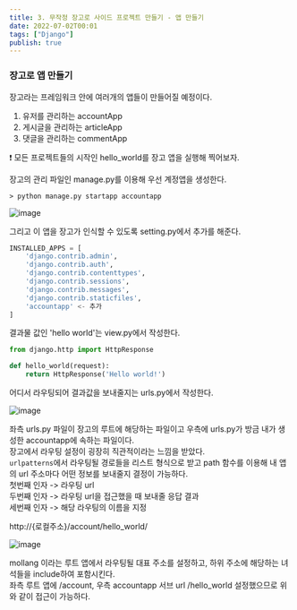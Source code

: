 ```yaml
---
title: 3. 무작정 장고로 사이드 프로젝트 만들기 - 앱 만들기
date: 2022-07-02T00:01
tags: ["Django"]
publish: true
---
```


### 장고로 앱 만들기

장고라는 프레임워크 안에 여러개의 앱들이 만들어질 예정이다.

1. 유저를 관리하는 accountApp
2. 게시글을 관리하는 articleApp
3. 댓글을 관리하는 commentApp

❗ 모든 프로젝트들의 시작인 hello_world를 장고 앱을 실행해 찍어보자.

장고의 관리 파일인 manage.py를 이용해 우선 계정앱을 생성한다.

```
> python manage.py startapp accountapp
```

![image](https://user-images.githubusercontent.com/24996316/177019633-82a52059-e7b1-462b-a0c5-9e05c6ac452c.png)

그리고 이 앱을 장고가 인식할 수 있도록 setting.py에서 추가를 해준다.

```python
INSTALLED_APPS = [
    'django.contrib.admin',
    'django.contrib.auth',
    'django.contrib.contenttypes',
    'django.contrib.sessions',
    'django.contrib.messages',
    'django.contrib.staticfiles',
    'accountapp' <- 추가
]
```

결과물 값인 'hello world'는 view.py에서 작성한다.

```python
from django.http import HttpResponse

def hello_world(request):
    return HttpResponse('Hello world!')
```

어디서 라우팅되어 결과값을 보내줄지는 urls.py에서 작성한다.

![image](https://user-images.githubusercontent.com/24996316/177019811-2daf1123-e14f-4fd5-a3e9-a9384b11dbc2.png)

좌측 urls.py 파일이 장고의 루트에 해당하는 파일이고 우측에 urls.py가 방금 내가 생성한 accountapp에 속하는 파일이다.  
장고에서 라우팅 설정이 굉장히 직관적이라는 느낌을 받았다.  
`urlpatterns`에서 라우팅될 경로들을 리스트 형식으로 받고 path 함수를 이용해 내 앱의 url 주소마다 어떤 정보를 보내줄지 결정이 가능하다.  
첫번째 인자 -> 라우팅 url  
두번째 인자 -> 라우팅 url을 접근했을 때 보내줄 응답 결과  
세번째 인자 -> 해당 라우팅의 이름을 지정

http://{로컬주소}/account/hello_world/

![image](https://user-images.githubusercontent.com/24996316/177022921-72f4601e-6919-4a68-a6ae-108f6e5fd2d0.png)

mollang 이라는 루트 앱에서 라우팅될 대표 주소를 설정하고, 하위 주소에 해당하는 녀석들을 include하여 포함시킨다.  
좌측 루트 앱에 /account, 우측 accountapp 서브 url /hello_world 설정했으므로 위와 같이 접근이 가능하다.
